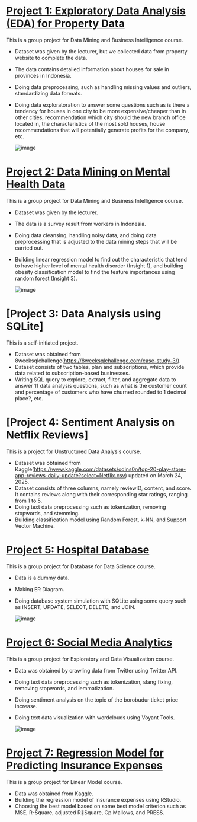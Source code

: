 #	[Project 1: Exploratory Data Analysis (EDA) for Property Data](https://github.com/zahrahaulia21/zahrahaulia_portfolio/blob/main/EDA%20for%20Property%20Data.ipynb)

This is a group project for Data Mining and Business Intelligence course.

* Dataset was given by the lecturer, but we collected data from property website to complete the data.
* The data contains detailed information about houses for sale in provinces in Indonesia.
* Doing data preprocessing, such as handling missing values and outliers, standardizing data formats.
* Doing data exploratoration to answer some questions such as is there a tendency for houses in one city to be more expensive/cheaper than in other cities, recommendation which city should the new branch office located in, the characteristics of the most sold houses, house recommendations that will potentially generate profits for the company, etc.
  
  ![image](https://github.com/user-attachments/assets/2e3b48a1-ad8e-4d19-8bd5-acf5f9054d91)


#	[Project 2: Data Mining on Mental Health Data](https://github.com/zahrahaulia21/zahrahaulia_portfolio/blob/main/Data%20Mining%20on%20Mental%20Health%20Data.ipynb)

This is a group project for Data Mining and Business Intelligence course.

* Dataset was given by the lecturer.
* The data is a survey result from workers in Indonesia.
* Doing data cleansing, handling noisy data, and doing data preprocessing that is adjusted to the data mining steps that will be carried out.
* Building linear regression model to find out the characteristic that tend to have higher level of mental health disorder (Insight 1), and building obesity classification model to find the feature importances using random forest (Insight 3).

  ![image](https://github.com/user-attachments/assets/006d157d-b8b4-471f-990b-3b71ee27e273)


# [Project 3: Data Analysis using SQLite]
This is a self-initiated project.

* Dataset was obtained from 8weeksqlchallenge(https://8weeksqlchallenge.com/case-study-3/).
* Dataset consists of two tables, plan and subscriptions, which provide data related to subscription-based businesses.
* Writing SQL query to explore, extract, filter, and aggregate data to answer 11 data analysis questions, such as what is the customer count and percentage of customers who have churned rounded to 1 decimal place?, etc.


# [Project 4: Sentiment Analysis on Netflix Reviews]
This is a project for Unstructured Data Analysis course.

* Dataset was obtained from Kaggle(https://www.kaggle.com/datasets/odins0n/top-20-play-store-app-reviews-daily-update?select=Netflix.csv) updated on March 24, 2025.
* Dataset consists of three columns, namely reviewID, content, and score. It contains reviews along with their corresponding star ratings, ranging from 1 to 5.
* Doing text data preprocessing such as tokenization, removing stopwords, and stemming.
* Building classification model using Random Forest, k-NN, and Support Vector Machine.
  

#	[Project 5: Hospital Database](https://github.com/zahrahaulia21/zahrahaulia_portfolio/blob/main/Hospital%20Database.pdf)

This is a group project for Database for Data Science course.

* Data is a dummy data.
* Making ER Diagram.
* Doing database system simulation with SQLite using some query such as INSERT, UPDATE, SELECT, DELETE, and JOIN.

  ![image](https://github.com/user-attachments/assets/5f27f95b-24fd-4d42-adb8-2e52af655296)

  
#	[Project 6: Social Media Analytics](https://github.com/zahrahaulia21/zahrahaulia_portfolio/blob/main/Social%20Media%20Analytics.pdf)

This is a group project for Exploratory and Data Visualization course.

* Data was obtained by crawling data from Twitter using Twitter API.
* Doing text data preprocessing such as tokenization, slang fixing, removing stopwords, and lemmatization.
* Doing sentiment analysis on the topic of the borobudur ticket price increase.
* Doing text data visualization with wordclouds using Voyant Tools.

  ![image](https://github.com/user-attachments/assets/39cfc273-4787-46ae-9994-bf475a9fb4bd)


#	[Project 7: Regression Model for Predicting Insurance Expenses](https://github.com/zahrahaulia21/zahrahaulia_portfolio/blob/main/Regression%20Model.pdf)

This is a group project for Linear Model course.

* Data was obtained from Kaggle.
* Building the regression model of insurance expenses using RStudio.
* Choosing the best model based on some best model criterion such as MSE, R-Square, adjusted RSquare, Cp Mallows, and PRESS.
